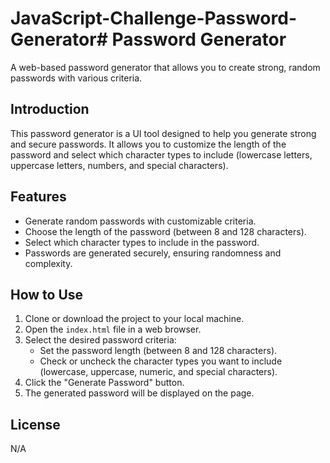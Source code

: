 # JavaScript-Challenge-Password-Generator# Password Generator

A web-based password generator that allows you to create strong, random passwords with various criteria.

## Introduction

This password generator is a UI tool designed to help you generate strong and secure passwords. It allows you to customize the length of the password and select which character types to include (lowercase letters, uppercase letters, numbers, and special characters).

## Features

- Generate random passwords with customizable criteria.
- Choose the length of the password (between 8 and 128 characters).
- Select which character types to include in the password.
- Passwords are generated securely, ensuring randomness and complexity.

## How to Use

1. Clone or download the project to your local machine.
2. Open the `index.html` file in a web browser.
3. Select the desired password criteria:
    - Set the password length (between 8 and 128 characters).
    - Check or uncheck the character types you want to include (lowercase, uppercase, numeric, and special characters).
4. Click the "Generate Password" button.
5. The generated password will be displayed on the page.

## License
N/A

